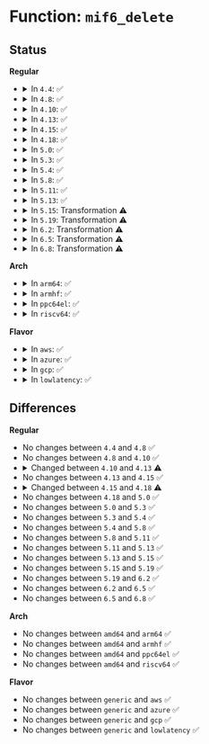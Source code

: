 # Function: <code>mif6_delete</code>

## Status
<b>Regular</b>
<ul>
<li>
<details>
<summary>In <code>4.4</code>: ✅</summary>

```c
int mif6_delete(struct mr6_table *mrt, int vifi, struct list_head *head);
```

**Collision:** Unique Static

**Inline:** No

**Transformation:** False

**Instances:**

```
In net/ipv6/ip6mr.c (ffffffff817f7fa0)
Location: net/ipv6/ip6mr.c:777
Inline: False
Direct callers:
  - net/ipv6/ip6mr.c:ip6mr_device_event
  - net/ipv6/ip6mr.c:mroute_clean_tables
  - net/ipv6/ip6mr.c:ip6_mroute_setsockopt
```
**Symbols:**

```
ffffffff817f7fa0-ffffffff817f8125: mif6_delete (STB_LOCAL)
```
</details>
</li>
<li>
<details>
<summary>In <code>4.8</code>: ✅</summary>

```c
int mif6_delete(struct mr6_table *mrt, int vifi, struct list_head *head);
```

**Collision:** Unique Static

**Inline:** No

**Transformation:** False

**Instances:**

```
In net/ipv6/ip6mr.c (ffffffff818676f0)
Location: net/ipv6/ip6mr.c:777
Inline: False
Direct callers:
  - net/ipv6/ip6mr.c:ip6_mroute_setsockopt
  - net/ipv6/ip6mr.c:mroute_clean_tables
  - net/ipv6/ip6mr.c:ip6mr_device_event
```
**Symbols:**

```
ffffffff818676f0-ffffffff8186788f: mif6_delete (STB_LOCAL)
```
</details>
</li>
<li>
<details>
<summary>In <code>4.10</code>: ✅</summary>

```c
int mif6_delete(struct mr6_table *mrt, int vifi, struct list_head *head);
```

**Collision:** Unique Static

**Inline:** No

**Transformation:** False

**Instances:**

```
In net/ipv6/ip6mr.c (ffffffff8189a550)
Location: net/ipv6/ip6mr.c:777
Inline: False
Direct callers:
  - net/ipv6/ip6mr.c:ip6_mroute_setsockopt
  - net/ipv6/ip6mr.c:mroute_clean_tables
  - net/ipv6/ip6mr.c:ip6mr_device_event
```
**Symbols:**

```
ffffffff8189a550-ffffffff8189a6ef: mif6_delete (STB_LOCAL)
```
</details>
</li>
<li>
<details>
<summary>In <code>4.13</code>: ✅</summary>

```c
int mif6_delete(struct mr6_table *mrt, int vifi, int notify, struct list_head *head);
```

**Collision:** Unique Static

**Inline:** No

**Transformation:** False

**Instances:**

```
In net/ipv6/ip6mr.c (ffffffff818c0720)
Location: net/ipv6/ip6mr.c:778
Inline: False
Direct callers:
  - net/ipv6/ip6mr.c:ip6_mroute_setsockopt
  - net/ipv6/ip6mr.c:mroute_clean_tables
  - net/ipv6/ip6mr.c:ip6mr_device_event
```
**Symbols:**

```
ffffffff818c0720-ffffffff818c08df: mif6_delete (STB_LOCAL)
```
</details>
</li>
<li>
<details>
<summary>In <code>4.15</code>: ✅</summary>

```c
int mif6_delete(struct mr6_table *mrt, int vifi, int notify, struct list_head *head);
```

**Collision:** Unique Static

**Inline:** No

**Transformation:** False

**Instances:**

```
In net/ipv6/ip6mr.c (ffffffff81943930)
Location: net/ipv6/ip6mr.c:778
Inline: False
Direct callers:
  - net/ipv6/ip6mr.c:ip6_mroute_setsockopt
  - net/ipv6/ip6mr.c:mroute_clean_tables
  - net/ipv6/ip6mr.c:ip6mr_device_event
```
**Symbols:**

```
ffffffff81943930-ffffffff81943aef: mif6_delete (STB_LOCAL)
```
</details>
</li>
<li>
<details>
<summary>In <code>4.18</code>: ✅</summary>

```c
int mif6_delete(struct mr_table *mrt, int vifi, int notify, struct list_head *head);
```

**Collision:** Unique Static

**Inline:** No

**Transformation:** False

**Instances:**

```
In net/ipv6/ip6mr.c (ffffffff8199dcd0)
Location: net/ipv6/ip6mr.c:682
Inline: False
Direct callers:
  - net/ipv6/ip6mr.c:ip6_mroute_setsockopt
  - net/ipv6/ip6mr.c:mroute_clean_tables
  - net/ipv6/ip6mr.c:ip6mr_device_event
```
**Symbols:**

```
ffffffff8199dcd0-ffffffff8199df4d: mif6_delete (STB_LOCAL)
```
</details>
</li>
<li>
<details>
<summary>In <code>5.0</code>: ✅</summary>

```c
int mif6_delete(struct mr_table *mrt, int vifi, int notify, struct list_head *head);
```

**Collision:** Unique Static

**Inline:** No

**Transformation:** False

**Instances:**

```
In net/ipv6/ip6mr.c (ffffffff819d48b0)
Location: net/ipv6/ip6mr.c:696
Inline: False
Direct callers:
  - net/ipv6/ip6mr.c:ip6_mroute_setsockopt
  - net/ipv6/ip6mr.c:mroute_clean_tables
  - net/ipv6/ip6mr.c:ip6mr_device_event
```
**Symbols:**

```
ffffffff819d48b0-ffffffff819d4b2d: mif6_delete (STB_LOCAL)
```
</details>
</li>
<li>
<details>
<summary>In <code>5.3</code>: ✅</summary>

```c
int mif6_delete(struct mr_table *mrt, int vifi, int notify, struct list_head *head);
```

**Collision:** Unique Static

**Inline:** No

**Transformation:** False

**Instances:**

```
In net/ipv6/ip6mr.c (ffffffff81a43730)
Location: net/ipv6/ip6mr.c:691
Inline: False
Direct callers:
  - net/ipv6/ip6mr.c:ip6_mroute_setsockopt
  - net/ipv6/ip6mr.c:mroute_clean_tables
  - net/ipv6/ip6mr.c:ip6mr_device_event
```
**Symbols:**

```
ffffffff81a43730-ffffffff81a43985: mif6_delete (STB_LOCAL)
```
</details>
</li>
<li>
<details>
<summary>In <code>5.4</code>: ✅</summary>

```c
int mif6_delete(struct mr_table *mrt, int vifi, int notify, struct list_head *head);
```

**Collision:** Unique Static

**Inline:** No

**Transformation:** False

**Instances:**

```
In net/ipv6/ip6mr.c (ffffffff81a7a290)
Location: net/ipv6/ip6mr.c:691
Inline: False
Direct callers:
  - net/ipv6/ip6mr.c:ip6_mroute_setsockopt
  - net/ipv6/ip6mr.c:mroute_clean_tables
  - net/ipv6/ip6mr.c:ip6mr_device_event
```
**Symbols:**

```
ffffffff81a7a290-ffffffff81a7a4e5: mif6_delete (STB_LOCAL)
```
</details>
</li>
<li>
<details>
<summary>In <code>5.8</code>: ✅</summary>

```c
int mif6_delete(struct mr_table *mrt, int vifi, int notify, struct list_head *head);
```

**Collision:** Unique Static

**Inline:** No

**Transformation:** False

**Instances:**

```
In net/ipv6/ip6mr.c (ffffffff81b74be0)
Location: net/ipv6/ip6mr.c:695
Inline: False
Direct callers:
  - net/ipv6/ip6mr.c:ip6_mroute_setsockopt
  - net/ipv6/ip6mr.c:mroute_clean_tables
  - net/ipv6/ip6mr.c:ip6mr_device_event
```
**Symbols:**

```
ffffffff81b74be0-ffffffff81b74e19: mif6_delete (STB_LOCAL)
```
</details>
</li>
<li>
<details>
<summary>In <code>5.11</code>: ✅</summary>

```c
int mif6_delete(struct mr_table *mrt, int vifi, int notify, struct list_head *head);
```

**Collision:** Unique Static

**Inline:** No

**Transformation:** False

**Instances:**

```
In net/ipv6/ip6mr.c (ffffffff81b83950)
Location: net/ipv6/ip6mr.c:695
Inline: False
Direct callers:
  - net/ipv6/ip6mr.c:ip6_mroute_setsockopt
  - net/ipv6/ip6mr.c:mroute_clean_tables
  - net/ipv6/ip6mr.c:ip6mr_device_event
```
**Symbols:**

```
ffffffff81b83950-ffffffff81b83b89: mif6_delete (STB_LOCAL)
```
</details>
</li>
<li>
<details>
<summary>In <code>5.13</code>: ✅</summary>

```c
int mif6_delete(struct mr_table *mrt, int vifi, int notify, struct list_head *head);
```

**Collision:** Unique Static

**Inline:** No

**Transformation:** False

**Instances:**

```
In net/ipv6/ip6mr.c (ffffffff81b725d0)
Location: net/ipv6/ip6mr.c:695
Inline: False
Direct callers:
  - net/ipv6/ip6mr.c:ip6_mroute_setsockopt
  - net/ipv6/ip6mr.c:mroute_clean_tables
  - net/ipv6/ip6mr.c:ip6mr_device_event
```
**Symbols:**

```
ffffffff81b725d0-ffffffff81b72819: mif6_delete (STB_LOCAL)
```
</details>
</li>
<li>
<details>
<summary>In <code>5.15</code>: Transformation ⚠️</summary>

```c
int mif6_delete(struct mr_table *mrt, int vifi, int notify, struct list_head *head);
```

**Collision:** Unique Static

**Inline:** No

**Transformation:** True

**Instances:**

```
In net/ipv6/ip6mr.c (0)
Location: net/ipv6/ip6mr.c:696
Inline: False
Direct callers:
  - net/ipv6/ip6mr.c:ip6_mroute_setsockopt
  - net/ipv6/ip6mr.c:mroute_clean_tables
  - net/ipv6/ip6mr.c:ip6mr_device_event
```
**Symbols:**

```
ffffffff81c3caa0-ffffffff81c3cd60: mif6_delete (STB_LOCAL)
ffffffff81d412f7-ffffffff81d4130c: mif6_delete.cold (STB_LOCAL)
```
</details>
</li>
<li>
<details>
<summary>In <code>5.19</code>: Transformation ⚠️</summary>

```c
int mif6_delete(struct mr_table *mrt, int vifi, int notify, struct list_head *head);
```

**Collision:** Unique Static

**Inline:** No

**Transformation:** True

**Instances:**

```
In net/ipv6/ip6mr.c (0)
Location: net/ipv6/ip6mr.c:689
Inline: False
Direct callers:
  - net/ipv6/ip6mr.c:ip6_mroute_setsockopt
  - net/ipv6/ip6mr.c:mroute_clean_tables
  - net/ipv6/ip6mr.c:ip6mr_device_event
```
**Symbols:**

```
ffffffff81ddb050-ffffffff81ddb321: mif6_delete (STB_LOCAL)
ffffffff81f0dc2d-ffffffff81f0dc42: mif6_delete.cold (STB_LOCAL)
```
</details>
</li>
<li>
<details>
<summary>In <code>6.2</code>: Transformation ⚠️</summary>

```c
int mif6_delete(struct mr_table *mrt, int vifi, int notify, struct list_head *head);
```

**Collision:** Unique Static

**Inline:** No

**Transformation:** True

**Instances:**

```
In net/ipv6/ip6mr.c (0)
Location: net/ipv6/ip6mr.c:699
Inline: False
Direct callers:
  - net/ipv6/ip6mr.c:ip6_mroute_setsockopt
  - net/ipv6/ip6mr.c:mroute_clean_tables
  - net/ipv6/ip6mr.c:ip6mr_device_event
```
**Symbols:**

```
ffffffff81facd70-ffffffff81fad002: mif6_delete (STB_LOCAL)
ffffffff820b503b-ffffffff820b5058: mif6_delete.cold (STB_LOCAL)
```
</details>
</li>
<li>
<details>
<summary>In <code>6.5</code>: Transformation ⚠️</summary>

```c
int mif6_delete(struct mr_table *mrt, int vifi, int notify, struct list_head *head);
```

**Collision:** Unique Static

**Inline:** No

**Transformation:** True

**Instances:**

```
In net/ipv6/ip6mr.c (0)
Location: net/ipv6/ip6mr.c:699
Inline: False
Direct callers:
  - net/ipv6/ip6mr.c:ip6_mroute_setsockopt
  - net/ipv6/ip6mr.c:mroute_clean_tables
  - net/ipv6/ip6mr.c:ip6mr_device_event
```
**Symbols:**

```
ffffffff8200d530-ffffffff8200d7c2: mif6_delete (STB_LOCAL)
ffffffff82135f13-ffffffff82135f30: mif6_delete.cold (STB_LOCAL)
```
</details>
</li>
<li>
<details>
<summary>In <code>6.8</code>: Transformation ⚠️</summary>

```c
int mif6_delete(struct mr_table *mrt, int vifi, int notify, struct list_head *head);
```

**Collision:** Unique Static

**Inline:** No

**Transformation:** True

**Instances:**

```
In net/ipv6/ip6mr.c (0)
Location: net/ipv6/ip6mr.c:699
Inline: False
Direct callers:
  - net/ipv6/ip6mr.c:ip6_mroute_setsockopt
  - net/ipv6/ip6mr.c:mroute_clean_tables
  - net/ipv6/ip6mr.c:ip6mr_device_event
```
**Symbols:**

```
ffffffff820dc4f0-ffffffff820dc782: mif6_delete (STB_LOCAL)
ffffffff82217b48-ffffffff82217b65: mif6_delete.cold (STB_LOCAL)
```
</details>
</li>
</ul>
<b>Arch</b>
<ul>
<li>
<details>
<summary>In <code>arm64</code>: ✅</summary>

```c
int mif6_delete(struct mr_table *mrt, int vifi, int notify, struct list_head *head);
```

**Collision:** Unique Static

**Inline:** No

**Transformation:** False

**Instances:**

```
In net/ipv6/ip6mr.c (ffff800010d43470)
Location: net/ipv6/ip6mr.c:691
Inline: False
Direct callers:
  - net/ipv6/ip6mr.c:ip6_mroute_setsockopt
  - net/ipv6/ip6mr.c:mroute_clean_tables
  - net/ipv6/ip6mr.c:ip6mr_device_event
```
**Symbols:**

```
ffff800010d43470-ffff800010d43770: mif6_delete (STB_LOCAL)
```
</details>
</li>
<li>
<details>
<summary>In <code>armhf</code>: ✅</summary>

```c
int mif6_delete(struct mr_table *mrt, int vifi, int notify, struct list_head *head);
```

**Collision:** Unique Static

**Inline:** No

**Transformation:** False

**Instances:**

```
In net/ipv6/ip6mr.c (c0e461d4)
Location: net/ipv6/ip6mr.c:691
Inline: False
Direct callers:
  - net/ipv6/ip6mr.c:ip6_mroute_setsockopt
  - net/ipv6/ip6mr.c:mroute_clean_tables
  - net/ipv6/ip6mr.c:ip6mr_device_event
```
**Symbols:**

```
c0e461d4-c0e46434: mif6_delete (STB_LOCAL)
```
</details>
</li>
<li>
<details>
<summary>In <code>ppc64el</code>: ✅</summary>

```c
int mif6_delete(struct mr_table *mrt, int vifi, int notify, struct list_head *head);
```

**Collision:** Unique Static

**Inline:** No

**Transformation:** False

**Instances:**

```
In net/ipv6/ip6mr.c (c000000000e783e0)
Location: net/ipv6/ip6mr.c:691
Inline: False
Direct callers:
  - net/ipv6/ip6mr.c:ip6_mroute_setsockopt
  - net/ipv6/ip6mr.c:mroute_clean_tables
  - net/ipv6/ip6mr.c:ip6mr_device_event
```
**Symbols:**

```
c000000000e783e0-c000000000e7871c: mif6_delete (STB_LOCAL)
```
</details>
</li>
<li>
<details>
<summary>In <code>riscv64</code>: ✅</summary>

```c
int mif6_delete(struct mr_table *mrt, int vifi, int notify, struct list_head *head);
```

**Collision:** Unique Static

**Inline:** No

**Transformation:** False

**Instances:**

```
In net/ipv6/ip6mr.c (ffffffe00087f02c)
Location: net/ipv6/ip6mr.c:691
Inline: False
Direct callers:
  - net/ipv6/ip6mr.c:ip6_mroute_setsockopt
  - net/ipv6/ip6mr.c:mroute_clean_tables
  - net/ipv6/ip6mr.c:ip6mr_device_event
```
**Symbols:**

```
ffffffe00087f02c-ffffffe00087f23c: mif6_delete (STB_LOCAL)
```
</details>
</li>
</ul>
<b>Flavor</b>
<ul>
<li>
<details>
<summary>In <code>aws</code>: ✅</summary>

```c
int mif6_delete(struct mr_table *mrt, int vifi, int notify, struct list_head *head);
```

**Collision:** Unique Static

**Inline:** No

**Transformation:** False

**Instances:**

```
In net/ipv6/ip6mr.c (ffffffff81a19920)
Location: net/ipv6/ip6mr.c:691
Inline: False
Direct callers:
  - net/ipv6/ip6mr.c:ip6_mroute_setsockopt
  - net/ipv6/ip6mr.c:mroute_clean_tables
  - net/ipv6/ip6mr.c:ip6mr_device_event
```
**Symbols:**

```
ffffffff81a19920-ffffffff81a19b75: mif6_delete (STB_LOCAL)
```
</details>
</li>
<li>
<details>
<summary>In <code>azure</code>: ✅</summary>

```c
int mif6_delete(struct mr_table *mrt, int vifi, int notify, struct list_head *head);
```

**Collision:** Unique Static

**Inline:** No

**Transformation:** False

**Instances:**

```
In net/ipv6/ip6mr.c (ffffffff819d66e0)
Location: net/ipv6/ip6mr.c:691
Inline: False
Direct callers:
  - net/ipv6/ip6mr.c:ip6_mroute_setsockopt
  - net/ipv6/ip6mr.c:mroute_clean_tables
  - net/ipv6/ip6mr.c:ip6mr_device_event
```
**Symbols:**

```
ffffffff819d66e0-ffffffff819d6935: mif6_delete (STB_LOCAL)
```
</details>
</li>
<li>
<details>
<summary>In <code>gcp</code>: ✅</summary>

```c
int mif6_delete(struct mr_table *mrt, int vifi, int notify, struct list_head *head);
```

**Collision:** Unique Static

**Inline:** No

**Transformation:** False

**Instances:**

```
In net/ipv6/ip6mr.c (ffffffff81a843a0)
Location: net/ipv6/ip6mr.c:691
Inline: False
Direct callers:
  - net/ipv6/ip6mr.c:ip6_mroute_setsockopt
  - net/ipv6/ip6mr.c:mroute_clean_tables
  - net/ipv6/ip6mr.c:ip6mr_device_event
```
**Symbols:**

```
ffffffff81a843a0-ffffffff81a845f5: mif6_delete (STB_LOCAL)
```
</details>
</li>
<li>
<details>
<summary>In <code>lowlatency</code>: ✅</summary>

```c
int mif6_delete(struct mr_table *mrt, int vifi, int notify, struct list_head *head);
```

**Collision:** Unique Static

**Inline:** No

**Transformation:** False

**Instances:**

```
In net/ipv6/ip6mr.c (ffffffff81a90cd0)
Location: net/ipv6/ip6mr.c:691
Inline: False
Direct callers:
  - net/ipv6/ip6mr.c:ip6_mroute_setsockopt
  - net/ipv6/ip6mr.c:mroute_clean_tables
  - net/ipv6/ip6mr.c:ip6mr_device_event
```
**Symbols:**

```
ffffffff81a90cd0-ffffffff81a90f25: mif6_delete (STB_LOCAL)
```
</details>
</li>
</ul>

## Differences
<b>Regular</b>
<ul>
<li>
No changes between <code>4.4</code> and <code>4.8</code> ✅
</li>
<li>
No changes between <code>4.8</code> and <code>4.10</code> ✅
</li>
<li>
<details>
<summary>Changed between <code>4.10</code> and <code>4.13</code> ⚠️</summary>
<ul>
<li>
<b>Param added. </b>
<code>int notify</code>
</li>
<li>
<b>Param reordered. </b>
<code>mrt, vifi, head</code> ➡️ <code>mrt, vifi, notify, head</code>
</li>
</ul>
</details>
</li>
<li>
No changes between <code>4.13</code> and <code>4.15</code> ✅
</li>
<li>
<details>
<summary>Changed between <code>4.15</code> and <code>4.18</code> ⚠️</summary>
<ul>
<li>
<b>Param type changed. </b>
<code>struct mr6_table *mrt</code> ➡️ <code>struct mr_table *mrt</code>
</li>
</ul>
</details>
</li>
<li>
No changes between <code>4.18</code> and <code>5.0</code> ✅
</li>
<li>
No changes between <code>5.0</code> and <code>5.3</code> ✅
</li>
<li>
No changes between <code>5.3</code> and <code>5.4</code> ✅
</li>
<li>
No changes between <code>5.4</code> and <code>5.8</code> ✅
</li>
<li>
No changes between <code>5.8</code> and <code>5.11</code> ✅
</li>
<li>
No changes between <code>5.11</code> and <code>5.13</code> ✅
</li>
<li>
No changes between <code>5.13</code> and <code>5.15</code> ✅
</li>
<li>
No changes between <code>5.15</code> and <code>5.19</code> ✅
</li>
<li>
No changes between <code>5.19</code> and <code>6.2</code> ✅
</li>
<li>
No changes between <code>6.2</code> and <code>6.5</code> ✅
</li>
<li>
No changes between <code>6.5</code> and <code>6.8</code> ✅
</li>
</ul>
<b>Arch</b>
<ul>
<li>
No changes between <code>amd64</code> and <code>arm64</code> ✅
</li>
<li>
No changes between <code>amd64</code> and <code>armhf</code> ✅
</li>
<li>
No changes between <code>amd64</code> and <code>ppc64el</code> ✅
</li>
<li>
No changes between <code>amd64</code> and <code>riscv64</code> ✅
</li>
</ul>
<b>Flavor</b>
<ul>
<li>
No changes between <code>generic</code> and <code>aws</code> ✅
</li>
<li>
No changes between <code>generic</code> and <code>azure</code> ✅
</li>
<li>
No changes between <code>generic</code> and <code>gcp</code> ✅
</li>
<li>
No changes between <code>generic</code> and <code>lowlatency</code> ✅
</li>
</ul>
